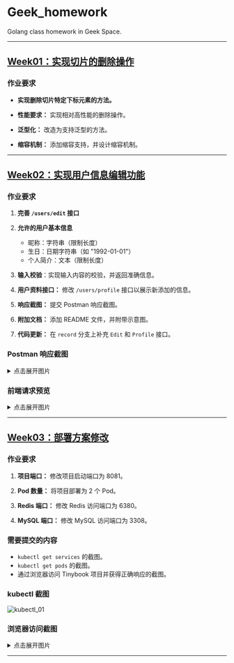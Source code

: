 # Geek_homework

Golang class homework in Geek Space.

---

## [Week01：实现切片的删除操作](https://github.com/ycvk/geek_homework/tree/main/week01)

### 作业要求

- **实现删除切片特定下标元素的方法。**

- **性能要求：** 实现相对高性能的删除操作。

- **泛型化：** 改造为支持泛型的方法。

- **缩容机制：** 添加缩容支持，并设计缩容机制。

---

## [Week02：实现用户信息编辑功能](https://github.com/ycvk/geek_homework/tree/main/tinybook)

### 作业要求

1. **完善 `/users/edit` 接口**

2. **允许的用户基本信息**
    - 昵称：字符串（限制长度）
    - 生日：日期字符串（如 "1992-01-01"）
    - 个人简介：文本（限制长度）

3. **输入校验**：实现输入内容的校验，并返回准确信息。

4. **用户资料接口：** 修改 `/users/profile` 接口以展示新添加的信息。

5. **响应截图：** 提交 Postman 响应截图。

6. **附加文档：** 添加 README 文件，并附带示意图。

7. **代码更新：** 在 `record` 分支上补充 `Edit` 和 `Profile` 接口。

### Postman 响应截图

<details>
  <summary>点击展开图片</summary>

![post_01](https://i.mji.rip/2023/10/02/73405f3b359c19579beaaa5fb4fb588e.png)
![post_02](https://i.mji.rip/2023/10/02/2c01cc2c383c90dfea1d2ff39612d0c0.png)

</details>

### 前端请求预览

<details>
  <summary>点击展开图片</summary>

<img src="https://i.mji.rip/2023/10/02/23b5761e808f0d6b12a3582d8fa39dbf.png" width="50%" height="50%" alt="web_01" />

<img src="https://i.mji.rip/2023/10/02/f8b1662852a50f852884534bbb4b1876.png" width="50%" height="50%" alt="web_02" />

<img src="https://i.mji.rip/2023/10/12/c298dd3635e8b41562a377f98be29cb1.png" width="50%" height="50%" alt="web_03" />

<img src="https://i.mji.rip/2023/10/12/3fb6326899142d4b0903ec785dd646c2.png" width="50%" height="50%" alt="web_04" />

<img src="https://i.mji.rip/2023/10/12/523ea485027beee9f6e381a53f8db630.png" width="50%" height="50%" alt="web_05" />

<img src="https://i.mji.rip/2023/10/12/b8377b4813aee91d9997b6d07291c744.png" width="50%" height="50%" alt="web_06" />

</details>

---

## [Week03：部署方案修改](https://github.com/ycvk/geek_homework/tree/week03/tinybook)

### 作业要求

1. **项目端口：** 修改项目启动端口为 8081。

2. **Pod 数量：** 将项目部署为 2 个 Pod。

3. **Redis 端口：** 修改 Redis 访问端口为 6380。

4. **MySQL 端口：** 修改 MySQL 访问端口为 3308。

### 需要提交的内容

- `kubectl get services` 的截图。
- `kubectl get pods` 的截图。
- 通过浏览器访问 Tinybook 项目并获得正确响应的截图。

### kubectl 截图

![kubectl_01](https://i.mji.rip/2023/10/15/95d24d6ba5ecba314592afe22bacb45b.png)

### 浏览器访问截图

<details>
  <summary>点击展开图片</summary>

#### Profile 页面

![web_01](https://i.mji.rip/2023/10/15/fbed29fab3a8267054635fbbb893e6e9.png)

#### Edit 页面

![web_02](https://i.mji.rip/2023/10/15/fe1d30f80d88b5f10f284df3e6a2149f.png)

#### Login 页面

![web_03](https://i.mji.rip/2023/10/15/deddbe2bf427c55e2837d45497e6329b.png)

</details>

---